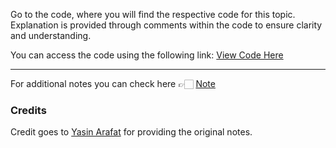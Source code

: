 Go to the code, where you will find the respective code for this topic. Explanation is provided through comments within the code to ensure clarity and understanding.

You can access the code using the following link:
[View Code Here]()

---
For additional notes you can check here 👉🏻 [Note](https://drive.google.com/file/d/1PQ0_HrcR8P410ycsqft52HCt5dZUKU_e/view)

### Credits

Credit goes to [Yasin Arafat](https://github.com/yasin-arafat-05) for providing the original notes.
